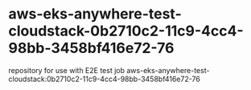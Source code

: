 # aws-eks-anywhere-test-cloudstack-0b2710c2-11c9-4cc4-98bb-3458bf416e72-76
repository for use with E2E test job aws-eks-anywhere-test-cloudstack:0b2710c2-11c9-4cc4-98bb-3458bf416e72-76
